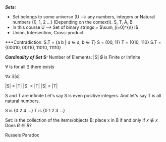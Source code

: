 ***Sets:***
- Set belongs to some universe (U --> any numbers, integers or Natural numbers {0, 1, 2 ...} (Depending on the context)).
S, T, A, B
- In this course U --> Set of binary strings = $\sum_{i=0}^{n} i$
- Union, Intersection, Cross-product



***Contradiction:
S.T = {a b | $a \in s$, $b \in T$}
S = {00, 11}
T = {010, 110}
S.T = {00010, 00110, 11010, 11110}

***Cardinality  of Set S:***
Number of Elements: |S|
***S*** is Finite or Infinite

$\forall$ is for all
$\exists$ there exists

$\forall x$
$\exists |s|$

|S| = |T|
|S| < |T|
|S| > |T|

S and T are infinite
Let's say S is even positive integers.
And let's say T is all natural numbers.

S is {0 2 4 ...}
T is {0 1 2 3 ...}

Set: is the collection of the items/objects 
B: place x in B if and only if $x \notin x$
Does $B \in B$?

Russels Paradox
